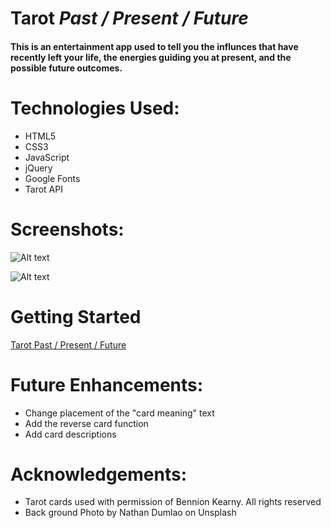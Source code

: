 # **Tarot** *Past / Present / Future*
#### This is an entertainment app used to tell you the influnces that have recently left your life, the energies guiding you at present, and the possible future outcomes.

# Technologies Used:
* HTML5
* CSS3
* JavaScript
* jQuery
* Google Fonts
*  Tarot API

# Screenshots:
![Alt text](https://i.imgur.com/zqxNWgP.png)

![Alt text](https://i.imgur.com/31Uc6oI.png)

# Getting Started
[Tarot Past / Present / Future](https://profound-entremet-2e58ba.netlify.app)

# Future Enhancements:
* Change placement of the "card meaning" text
* Add the reverse card function
* Add card descriptions 


# Acknowledgements:
* Tarot cards used with permission of Bennion Kearny. All rights reserved
* Back ground Photo by Nathan Dumlao on Unsplash